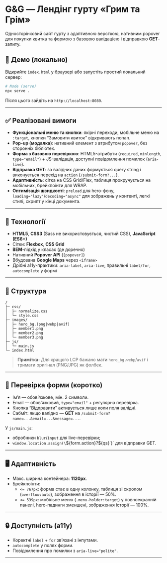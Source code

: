 # G&G — Лендінг гурту «Грим та Грім»

Односторінковий сайт гурту з адаптивною версткою, нативним popover для покупки квитка та формою з базовою валідацією і відправкою **GET**-запиту.

## 🔗 Демо (локально)
Відкрийте `index.html` у браузері або запустіть простий локальний сервер:

```bash
# Node (serve)
npx serve .
```

Після цього зайдіть на `http://localhost:8080`.

---

## ✅ Реалізовані вимоги
- **Функціональні меню та кнопки**: якірні переходи, мобільне меню на `:target`, кнопки “Замовити квиток” відкривають попап.
- **Pop-up (модалка)**: нативний елемент з атрибутом `popover`, без сторонніх бібліотек.
- **Форма з базовою перевіркою**: HTML5-атрибути (`required`, `minlength`, `type="email"`) + JS-валідація, доступні повідомлення помилок (`aria-live`).
- **Відправка GET**: за валідних даних формується query string і виконується перехід на `action` (`/submit-form?...`).
- **Адаптивність**: сітка на CSS Grid/Flex, таблиця прокручується на мобільних, брейкпоінти для WRAP.
- **Оптимізація швидкості**: `preload` для hero-фону, `loading="lazy"`/`decoding="async"` для зображень у контенті, легкі стилі, скрипт у кінці документа.

---

## 🧩 Технології
- **HTML5**, **CSS3** (Sass не використовується, чистий CSS), **JavaScript (ES6+)**
- Сітки: **Flexbox**, **CSS Grid**
- **BEM**-підхід у класах (де доречно)
- Нативний **Popover API** (`[popover]`)
- Вбудована **Google Maps** через `<iframe>`
- Дрібні a11y-практики: `aria-label`, `aria-live`, правильні `label/for`, `autocomplete` у формі

---

## 📁 Структура
```text
/
├─ css/
│  ├─ normalize.css
│  └─ style.css
├─ images/
│  ├─ hero_bg.(png|webp|avif)
│  ├─ member1.png
│  ├─ member2.png
│  └─ member3.png
├─ js/
│  └─ main.js
└─ index.html
```

> **Примітка:** Для кращого LCP бажано мати `hero_bg.webp`/`avif` і тримати оригінал (PNG/JPG) як фолбек.

---

## 🧪 Перевірка форми (коротко)
- Ім’я — обов’язкове, мін. 2 символи.
- Email — обов’язковий, `type="email"` + регулярна перевірка.
- Кнопка “Відправити” активується лише коли поля валідні.
- Сабміт: якщо валідно — **GET** на `/submit-form?name=...&email=...&message=...`.

У `js/main.js`:
- обробники `blur`/`input` для live-перевірки;
- `window.location.assign(\`\${form.action}?\${qs}\`)` для відправки GET.

---

## 🖥️ Адаптивність
- Макс. ширина контейнера: **1120px**.
- Брейкпоінти:
  - `<= 767px`: форма стає в одну колонку, таблиця зі скролом (`overflow:auto`), зображення в історії — 50%.
  - `<= 539px`: мобільне меню (`.menu-holder:target`) у повноекранній панелі, hero-падинги зменшені, зображення історії — 100%.


---

## 🔒 Доступність (a11y)
- Коректні `label` + `for` зв’язані з інпутами.
- `autocomplete` у полях форми.
- Повідомлення про помилки з `aria-live="polite"`.

---

